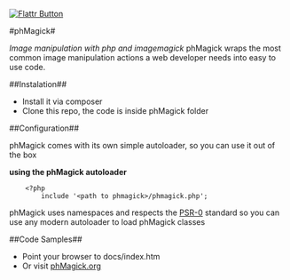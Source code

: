 [![Flattr Button](http://api.flattr.com/button/button-compact-static-100x17.png "Flattr This!")](https://github.com/francodacosta/phmagick "phMagick")

#phMagick#

_Image manipulation with php and imagemagick_
phMagick wraps the most common image manipulation actions a web developer needs into easy to use code.

##Instalation##

* Install it via composer
* Clone this repo, the code is inside phMagick folder


##Configuration##

phMagick comes with its own simple autoloader, so you can use it out of the box 

**using the phMagick autoloader**

        <?php
            include '<path to phmagick>/phmagick.php';

 phMagick uses namespaces and respects the [PSR-0][psr-0] standard so you can use any modern autoloader to load phMagick classes


##Code Samples##
    
* Point your browser to docs/index.htm
* Or visit [phMagick.org][1]



[1]: http://phmagick.org/documentation
[psr-0]: https://github.com/php-fig/fig-standards/blob/master/accepted/PSR-0.md